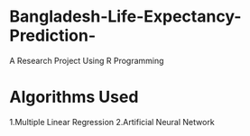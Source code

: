 # Bangladesh-Life-Expectancy-Prediction-
A Research Project Using R Programming
# Algorithms Used
1.Multiple Linear Regression
2.Artificial Neural Network
